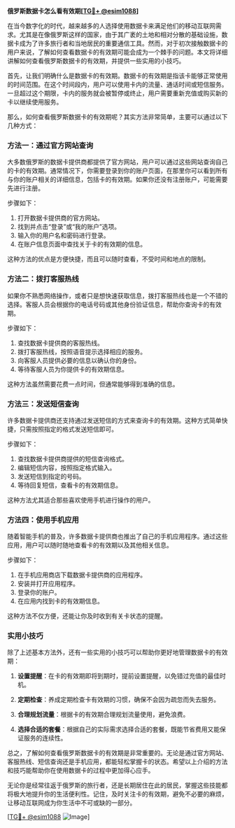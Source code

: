 **俄罗斯数据卡怎么看有效期[[TG💪+ @esim1088](https://t.me/s/esim1088)]**

在当今数字化的时代，越来越多的人选择使用数据卡来满足他们的移动互联网需求。尤其是在像俄罗斯这样的国家，由于其广袤的土地和相对分散的基础设施，数据卡成为了许多旅行者和当地居民的重要通信工具。然而，对于初次接触数据卡的用户来说，了解如何查看数据卡的有效期可能会成为一个棘手的问题。本文将详细讲解如何查看俄罗斯数据卡的有效期，并提供一些实用的小技巧。

首先，让我们明确什么是数据卡的有效期。数据卡的有效期是指该卡能够正常使用的时间范围。在这个时间段内，用户可以使用卡内的流量、通话时间或短信服务。一旦超过这个期限，卡内的服务就会被暂停或终止，用户需要重新充值或购买新的卡以继续使用服务。

那么，如何查看俄罗斯数据卡的有效期呢？其实方法非常简单，主要可以通过以下几种方式：

### 方法一：通过官方网站查询

大多数俄罗斯的数据卡提供商都提供了官方网站，用户可以通过这些网站查询自己的卡的有效期。通常情况下，你需要登录到你的账户页面，在那里你可以看到所有与你的账户相关的详细信息，包括卡的有效期。如果你还没有注册账户，可能需要先进行注册。

步骤如下：
1. 打开数据卡提供商的官方网站。
2. 找到并点击“登录”或“我的账户”选项。
3. 输入你的用户名和密码进行登录。
4. 在账户信息页面中查找关于卡的有效期的信息。

这种方法的优点是方便快捷，而且可以随时查看，不受时间和地点的限制。

### 方法二：拨打客服热线

如果你不熟悉网络操作，或者只是想快速获取信息，拨打客服热线也是一个不错的选择。客服人员会根据你的电话号码或其他身份验证信息，帮助你查询卡的有效期。

步骤如下：
1. 查找数据卡提供商的客服热线。
2. 拨打客服热线，按照语音提示选择相应的服务。
3. 向客服人员提供必要的信息以确认你的身份。
4. 等待客服人员为你提供卡的有效期信息。

这种方法虽然需要花费一点时间，但通常能够得到准确的信息。

### 方法三：发送短信查询

许多数据卡提供商还支持通过发送短信的方式来查询卡的有效期。这种方式简单快捷，只需按照指定的格式发送短信即可。

步骤如下：
1. 查找数据卡提供商提供的短信查询格式。
2. 编辑短信内容，按照指定格式输入。
3. 发送短信到指定的号码。
4. 等待回复短信，查看卡的有效期信息。

这种方法尤其适合那些喜欢使用手机进行操作的用户。

### 方法四：使用手机应用

随着智能手机的普及，许多数据卡提供商也推出了自己的手机应用程序。通过这些应用，用户可以随时随地查看卡的有效期以及其他相关信息。

步骤如下：
1. 在手机应用商店下载数据卡提供商的应用程序。
2. 安装并打开应用程序。
3. 登录你的账户。
4. 在应用内找到卡的有效期信息。

这种方法不仅方便，还能让你及时收到有关卡状态的提醒。

### 实用小技巧

除了上述基本方法外，还有一些实用的小技巧可以帮助你更好地管理数据卡的有效期：

1. **设置提醒**：在卡的有效期即将到期时，提前设置提醒，以免错过充值的最佳时机。
   
2. **定期检查**：养成定期检查卡有效期的习惯，确保不会因为疏忽而失去服务。

3. **合理规划流量**：根据卡的有效期合理规划流量使用，避免浪费。

4. **选择合适的套餐**：根据自己的实际需求选择合适的套餐，既能节省费用又能保证服务的连续性。

总之，了解如何查看俄罗斯数据卡的有效期是非常重要的。无论是通过官方网站、客服热线、短信查询还是手机应用，都能轻松掌握卡的状态。希望以上介绍的方法和技巧能帮助你在使用数据卡的过程中更加得心应手。

无论你是经常往返于俄罗斯的旅行者，还是长期居住在此的居民，掌握这些技能都将极大地提升你的生活便利性。记住，及时关注卡的有效期，避免不必要的麻烦，让移动互联网成为你生活中不可或缺的一部分。

[[TG💪+ @esim1088](https://t.me/s/esim1088) ![Image](https://i.postimg.cc/4NQfJmqS/Snipaste-2025-05-13-00-14-12.png)]